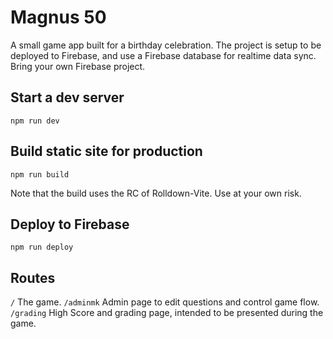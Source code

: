# Magnus 50
A small game app built for a birthday celebration. The project is setup to be deployed to Firebase, and use a Firebase database for realtime data sync. Bring your own Firebase project.

## Start a dev server
`npm run dev`

## Build static site for production
`npm run build`

Note that the build uses the RC of Rolldown-Vite. Use at your own risk.

## Deploy to Firebase
`npm run deploy`

## Routes
`/` The game.
`/adminmk` Admin page to edit questions and control game flow.
`/grading` High Score and grading page, intended to be presented during the game.
